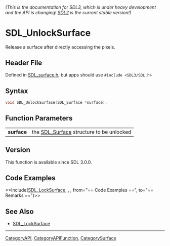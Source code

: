 ###### (This is the documentation for SDL3, which is under heavy development and the API is changing! [SDL2](https://wiki.libsdl.org/SDL2/) is the current stable version!)
# SDL_UnlockSurface

Release a surface after directly accessing the pixels.

## Header File

Defined in [SDL_surface.h](https://github.com/libsdl-org/SDL/blob/main/include/SDL3/SDL_surface.h), but apps should use `#include <SDL3/SDL.h>`

## Syntax

```c
void SDL_UnlockSurface(SDL_Surface *surface);

```

## Function Parameters

|                 |                                                         |
| --------------- | ------------------------------------------------------- |
| **surface**     | the [SDL_Surface](SDL_Surface) structure to be unlocked |

## Version

This function is available since SDL 3.0.0.

## Code Examples

<<Include([SDL_LockSurface](SDL_LockSurface), , , from="== Code Examples ==", to="== Remarks ==")>>

## See Also

* [SDL_LockSurface](SDL_LockSurface)

----
[CategoryAPI](CategoryAPI), [CategoryAPIFunction](CategoryAPIFunction), [CategorySurface](CategorySurface)


